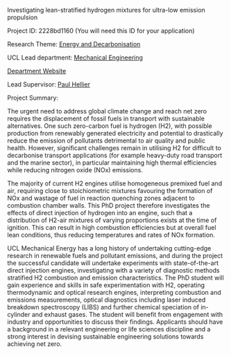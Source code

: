 Investigating lean-stratified hydrogen mixtures for ultra-low emission propulsion

Project ID: 2228bd1160
(You will need this ID for your application)

Research Theme: [Energy and Decarbonisation](../themes/energy-and-decarbonisation.md)

UCL Lead department: [Mechanical Engineering](../departments/mechanical-engineering.md)

[Department Website](https://www.ucl.ac.uk/mechanical-engineering)

Lead Supervisor: [Paul Hellier](https://iris.ucl.ac.uk/iris/browse/profile?upi=PRHEL99)

Project Summary:

The urgent need to address global climate change and reach net zero requires the displacement of fossil fuels in transport with sustainable alternatives. One such zero-carbon fuel is hydrogen (H2), with possible production from renewably generated electricity and potential to drastically reduce the emission of pollutants detrimental to air quality and public health. However, significant challenges remain in utilising H2 for difficult to decarbonise transport applications (for example heavy-duty road transport and the marine sector), in particular maintaining high thermal efficiencies while reducing nitrogen oxide (NOx) emissions.
 
 The majority of current H2 engines utilise homogeneous premixed fuel and air, requiring close to stoichiometric mixtures favouring the formation of NOx and wastage of fuel in reaction quenching zones adjacent to combustion chamber walls. This PhD project therefore investigates the effects of direct injection of hydrogen into an engine, such that a distribution of H2-air mixtures of varying proportions exists at the time of ignition. This can result in high combustion efficiencies but at overall fuel lean conditions, thus reducing temperatures and rates of NOx formation. 
 
 UCL Mechanical Energy has a long history of undertaking cutting-edge research in renewable fuels and pollutant emissions, and during the project the successful candidate will undertake experiments with state-of-the-art direct injection engines, investigating with a variety of diagnostic methods stratified H2 combustion and emission characteristics. The PhD student will gain experience and skills in safe experimentation with H2, operating thermodynamic and optical research engines, interpreting combustion and emissions measurements, optical diagnostics including laser induced breakdown spectroscopy (LIBS) and further chemical speciation of in-cylinder and exhaust gases. The student will benefit from engagement with industry and opportunities to discuss their findings. Applicants should have a background in a relevant engineering or life sciences discipline and a strong interest in devising sustainable engineering solutions towards achieving net zero.